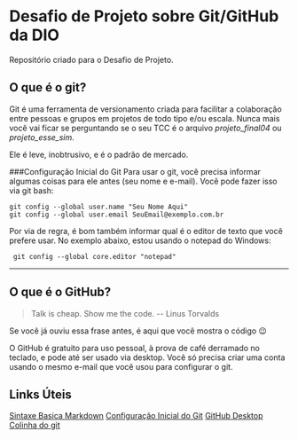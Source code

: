 # Desafio de Projeto sobre Git/GitHub da DIO

Repositório criado para o Desafio de Projeto.

## O que é o git?

Git é uma ferramenta de versionamento criada para facilitar a colaboração entre pessoas e grupos em projetos de todo tipo e/ou escala. Nunca mais você vai ficar se perguntando se o seu TCC é o arquivo _projeto_final04_ ou _projeto_esse_sim_.

Ele é leve, inobtrusivo, e é o padrão de mercado.

###Configuração Inicial do Git
Para usar o git, você precisa informar algumas coisas para ele antes (seu nome e e-mail). Você pode fazer isso via git bash:

    git config --global user.name "Seu Nome Aqui"
    git config --global user.email SeuEmail@exemplo.com.br

Por via de regra, é bom também informar qual é o editor de texto que você prefere usar. No exemplo abaixo, estou usando o notepad do Windows:

` git config --global core.editor "notepad"`

---

## O que é o GitHub?

> Talk is cheap. Show me the code. -- Linus Torvalds

Se você já ouviu essa frase antes, é aqui que você mostra o código :wink:

O GitHub é gratuito para uso pessoal, à prova de café derramado no teclado, e pode até ser usado via desktop. Você só precisa criar uma conta usando o mesmo e-mail que você usou para configurar o git.

## Links Úteis

[Sintaxe Basica Markdown](https://www.markdownguide.org/basic-syntax/)
[Configuração Inicial do Git](https://git-scm.com/book/pt-br/v2/Come%C3%A7ando-Configura%C3%A7%C3%A3o-Inicial-do-Git "Configuração Inicial do Git")
[GitHub Desktop](https://desktop.github.com/ "GitHub Desktop")
[Colinha do git](https://education.github.com/git-cheat-sheet-education.pdf "Colinha do git")

